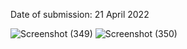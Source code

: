 Date of submission: 21 April 2022

![Screenshot (349)](https://user-images.githubusercontent.com/101721886/164202994-e6fe3d70-ab23-4b52-aa97-ecd3018f5891.png)
![Screenshot (350)](https://user-images.githubusercontent.com/101721886/164203022-11a2181a-d8c4-4ac6-8b18-c8c80046d8c0.png)
